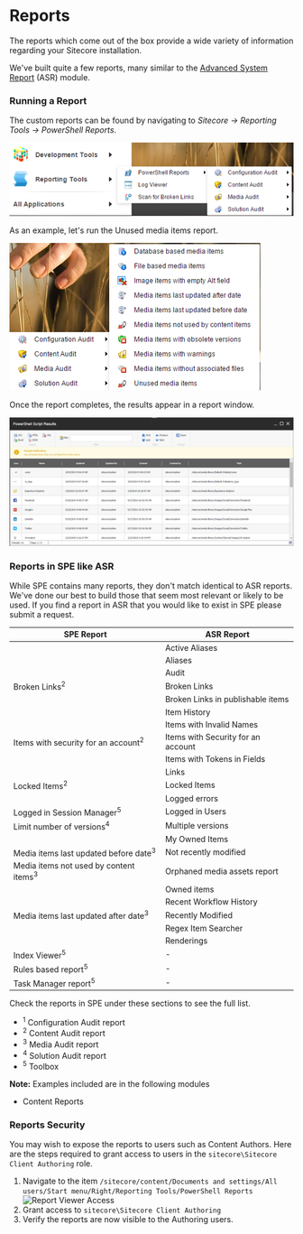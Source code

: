 # Reports

The reports which come out of the box provide a wide variety of information regarding your Sitecore installation.

We've built quite a few reports, many similar to the [Advanced System Report][1] (ASR) module.

### Running a Report

The custom reports can be found by navigating to *Sitecore -> Reporting Tools -> PowerShell Reports*.

![Reports](images/screenshots/reports/reports.png)

As an example, let's run the Unused media items report.

![Unused Media Items](images/screenshots/reports/reports-unusedmedia.png)

Once the report completes, the results appear in a report window.

![Unused Media Items Output](images/screenshots/reports/reports-output.png)

### Reports in SPE like ASR

While SPE contains many reports, they don't match identical to ASR reports. We've done our best to build those that seem most relevant or likely to be used. If you find a report in ASR that you would like to exist in SPE please submit a request.

| **SPE Report** | **ASR Report** |
| -- | -- |
| | Active Aliases |
| | Aliases |
| | Audit |
| Broken Links<sup>2</sup> | Broken Links |
| | Broken Links in publishable items |
| | Item History |
| | Items with Invalid Names |
| Items with security for an account<sup>2</sup> | Items with Security for an account |
| | Items with Tokens in Fields |
| | Links |
| Locked Items<sup>2</sup> | Locked Items |
| | Logged errors |
| Logged in Session Manager<sup>5</sup> | Logged in Users |
| Limit number of versions<sup>4</sup> | Multiple versions |
| | My Owned Items |
| Media items last updated before date<sup>3</sup> | Not recently modified |
| Media items not used by content items<sup>3</sup> | Orphaned media assets report |
| | Owned items |
| | Recent Workflow History |
| Media items last updated after date<sup>3</sup> | Recently Modified |
| | Regex Item Searcher |
| | Renderings |
| Index Viewer<sup>5</sup> | - |
| Rules based report<sup>5</sup> | - |
| Task Manager report<sup>5</sup> | - |

Check the reports in SPE under these sections to see the full list.

* <sup>1</sup> Configuration Audit report
* <sup>2</sup> Content Audit report
* <sup>3</sup> Media Audit report
* <sup>4</sup> Solution Audit report
* <sup>5</sup> Toolbox

**Note:** Examples included are in the following modules
* Content Reports

### Reports Security

You may wish to expose the reports to users such as Content Authors. Here are the steps required to grant access to users in the `sitecore\Sitecore Client Authoring` role.

1. Navigate to the item `/sitecore/content/Documents and settings/All users/Start menu/Right/Reporting Tools/PowerShell Reports`
![Report Viewer Access](images/screenshots/reports/reports-vieweraccess.png)
2. Grant access to `sitecore\Sitecore Client Authoring`
3. Verify the reports are now visible to the Authoring users.

[1]: https://marketplace.sitecore.net/en/Modules/A/Advanced_System_Reporter.aspx